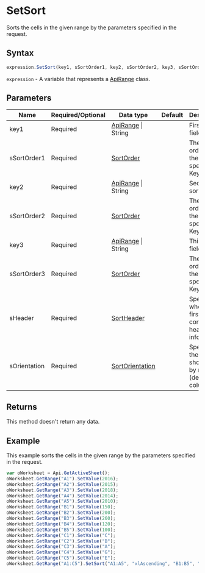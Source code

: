 # SetSort

Sorts the cells in the given range by the parameters specified in the request.

## Syntax

```javascript
expression.SetSort(key1, sSortOrder1, key2, sSortOrder2, key3, sSortOrder3, sHeader, sOrientation);
```

`expression` - A variable that represents a [ApiRange](../ApiRange.md) class.

## Parameters

| **Name** | **Required/Optional** | **Data type** | **Default** | **Description** |
| ------------- | ------------- | ------------- | ------------- | ------------- |
| key1 | Required | [ApiRange](../../ApiRange/ApiRange.md) \| String |  | First sort field. |
| sSortOrder1 | Required | [SortOrder](../../Enumeration/SortOrder.md) |  | The sort order for the values specified in Key1. |
| key2 | Required | [ApiRange](../../ApiRange/ApiRange.md) \| String |  | Second sort field. |
| sSortOrder2 | Required | [SortOrder](../../Enumeration/SortOrder.md) |  | The sort order for the values specified in Key2. |
| key3 | Required | [ApiRange](../../ApiRange/ApiRange.md) \| String |  | Third sort field. |
| sSortOrder3 | Required | [SortOrder](../../Enumeration/SortOrder.md) |  | The sort order for the values specified in Key3. |
| sHeader | Required | [SortHeader](../../Enumeration/SortHeader.md) |  | Specifies whether the first row contains header information. |
| sOrientation | Required | [SortOrientation](../../Enumeration/SortOrientation.md) |  | Specifies if the sort should be by row (default) or column. |

## Returns

This method doesn't return any data.

## Example

This example sorts the cells in the given range by the parameters specified in the request.

```javascript editor-xlsx
var oWorksheet = Api.GetActiveSheet();
oWorksheet.GetRange("A1").SetValue(2016);
oWorksheet.GetRange("A2").SetValue(2015);
oWorksheet.GetRange("A3").SetValue(2018);
oWorksheet.GetRange("A4").SetValue(2014);
oWorksheet.GetRange("A5").SetValue(2010);
oWorksheet.GetRange("B1").SetValue(150);
oWorksheet.GetRange("B2").SetValue(200);
oWorksheet.GetRange("B3").SetValue(260);
oWorksheet.GetRange("B4").SetValue(120);
oWorksheet.GetRange("B5").SetValue(100);
oWorksheet.GetRange("C1").SetValue("C");
oWorksheet.GetRange("C2").SetValue("B");
oWorksheet.GetRange("C3").SetValue("A");
oWorksheet.GetRange("C4").SetValue("G");
oWorksheet.GetRange("C5").SetValue("E");
oWorksheet.GetRange("A1:C5").SetSort("A1:A5", "xlAscending", "B1:B5", "xlDescending", "C1:C5", "xlAscending", "xlYes", "xlSortColumns");
```
